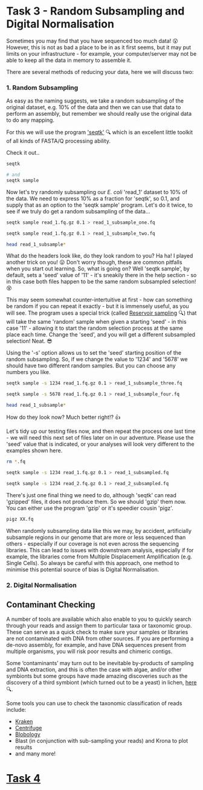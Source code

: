 # Task 3 - Random Subsampling and Digital Normalisation
Sometimes you may find that you have sequenced too much data! :open_mouth: However, this is not as bad a place to be in as it first seems, but it may put limits on your infrastructure - for example, your computer/server may not be able to keep all the data in memory to assemble it.

There are several methods of reducing your data, here we will discuss two:

### 1. Random Subsampling
As easy as the naming suggests, we take a random subsampling of the original dataset, e.g. 10% of the data and then we can use that data to perform an assembly, but remember we should really use the original data to do any mapping.

For this we will use the program ['seqtk'](https://github.com/lh3/seqtk) :mag: which is an excellent little toolkit of all kinds of FASTA/Q processing ability.

Check it out..
```bash
seqtk

# and
seqtk sample
```

Now let's try randomly subsampling our *E. coli* 'read_1' dataset to 10% of the data. We need to express 10% as a fraction for 'seqtk', so 0.1, and supply that as an option to the 'seqtk sample' program. Let's do it twice, to see if we truly do get a random subsampling of the data...
```bash
seqtk sample read_1.fq.gz 0.1 > read_1_subsample_one.fq

seqtk sample read_1.fq.gz 0.1 > read_1_subsample_two.fq

head read_1_subsample*
```

What do the headers look like, do they look random to you? Ha ha! I played another trick on you! :stuck_out_tongue: Don't worry though, these are common pitfalls when you start out learning. So, what is going on? Well 'seqtk sample', by default, sets a 'seed' value of '11' - it's sneakily there in the help section - so in this case both files happen to be the same random subsampled selection! :dizzy_face:

This may seem somewhat counter-intertuitive at first - how can something be random if you can repeat it exactly - but it is immensely useful, as you will see. The program uses a special trick (called [Reservoir sampling](https://en.wikipedia.org/wiki/Reservoir_sampling) :mag:) that will take the same 'random' sample when given a starting 'seed' - in this case '11' - allowing it to start the random selection process at the same place each time. Change the 'seed', and you will get a different subsampled selection! Neat. :sunglasses:

Using the '-s' option allows us to set the 'seed' starting position of the random subsampling. So, if we change the value to '1234' and '5678' we should have two different random samples. But you can choose any numbers you like.
```bash
seqtk sample -s 1234 read_1.fq.gz 0.1 > read_1_subsample_three.fq

seqtk sample -s 5678 read_1.fq.gz 0.1 > read_1_subsample_four.fq

head read_1_subsample*
```

How do they look now? Much better right!? :thumbsup:

Let's tidy up our testing files now, and then repeat the process one last time - we will need this next set of files later on in our adventure. Please use the 'seed' value that is indicated, or your analyses will look very different to the examples shown here.
```bash
rm *.fq

seqtk sample -s 1234 read_1.fq.gz 0.1 > read_1_subsampled.fq

seqtk sample -s 1234 read_2.fq.gz 0.1 > read_2_subsampled.fq
```

There's just one final thing we need to do, although 'seqtk' can read 'gzipped' files, it does not produce them. So we should 'gzip' them now. You can either use the program 'gzip' or it's speedier cousin 'pigz'.
```bash
pigz XX.fq
```

When randomly subsampling data like this we may, by accident, artificially subsample regions in our genome that are more or less sequenced than others - especially if our coverage is not even across the sequencing libraries. This can lead to issues with downstream analysis, especially if for example, the libraries come from Multiple Displacement Amplification (e.g. Single Cells). So always be careful with this approach, one method to minimise this potential source of bias is Digital Normalisation.

### 2. Digital Normalisation


## Contaminant Checking
A number of tools are available which also enable to you to quickly search through your reads and assign them to particular taxa or taxonomic group. These can serve as a quick check to make sure your samples or libraries are not contaminated with DNA from other sources. If you are performing a de-novo assembly, for example, and have DNA sequences present from multiple organisms, you will risk poor results and chimeric contigs.

Some ‘contaminants’ may turn out to be inevitable by-products of sampling and DNA extraction, and this is often the case with algae, and/or other symbionts but some groups have made amazing discoveries such as the discovery of a third symbiont (which turned out to be a yeast) in lichen, [here](http://science.sciencemag.org/content/353/6298/488.full) :mag:.

Some tools you can use to check the taxonomic classification of reads include:
 * [Kraken](https://ccb.jhu.edu/software/kraken2/)
 * [Centrifuge](https://ccb.jhu.edu/software/centrifuge/)
 * [Blobology](https://blobtoolkit.genomehubs.org/)
 * Blast (in conjunction with sub-sampling your reads) and Krona to plot results
 * and many more!

# [Task 4]()
